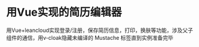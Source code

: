 
# 用Vue实现的简历编辑器


用Vue+leancloud实现登录/注册，保存简历信息，打印，换肤等功能，涉及父子组件的通信，用v-cloak隐藏未编译的 Mustache 标签直到实例准备完毕
